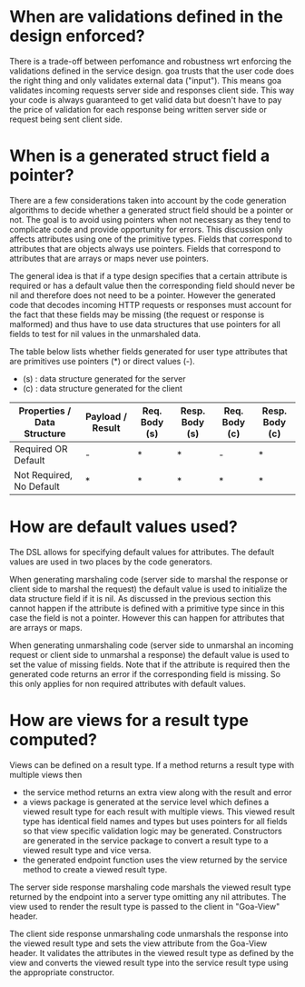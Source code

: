 # When are validations defined in the design enforced?

There is a trade-off between perfomance and robustness wrt enforcing the validations
defined in the service design. goa trusts that the user code does the right thing
and only validates external data ("input"). This means goa validates incoming 
requests server side and responses client side. This way your code is always
guaranteed to get valid data but doesn't have to pay the price of validation
for each response being written server side or request being sent client side.

# When is a generated struct field a pointer?

There are a few considerations taken into account by the code generation
algorithms to decide whether a generated struct field should be a pointer or
not. The goal is to avoid using pointers when not necessary as they tend to
complicate code and provide opportunity for errors. This discussion only affects
attributes using one of the primitive types. Fields that correspond to
attributes that are objects always use pointers. Fields that correspond to
attributes that are arrays or maps never use pointers.

The general idea is that if a type design specifies that a certain attribute is
required or has a default value then the corresponding field should never be nil
and therefore does not need to be a pointer. However the generated code that
decodes incoming HTTP requests or responses must account for the fact that these
fields may be missing (the request or response is malformed) and thus have to
use data structures that use pointers for all fields to test for nil values in
the unmarshaled data.

The table below lists whether fields generated for user type attributes that are
primitives use pointers (\*) or direct values (-).

* (s) : data structure generated for the server
* (c) : data structure generated for the client

| Properties / Data Structure | Payload / Result | Req. Body (s) | Resp. Body (s) | Req. Body (c) | Resp. Body (c) |
------------------------------|------------------|---------------|----------------|---------------|----------------|
| Required OR Default         | -                | *             | *              | -             | *              |
| Not Required, No Default    | *                | *             | *              | *             | *              |

# How are default values used?

The DSL allows for specifying default values for attributes. The default values
are used in two places by the code generators.

When generating marshaling code (server side to marshal the response or client
side to marshal the request) the default value is used to initialize the data
structure field if it is nil. As discussed in the previous section this cannot
happen if the attribute is defined with a primitive type since in this case the
field is not a pointer. However this can happen for attributes that are arrays
or maps.

When generating unmarshaling code (server side to unmarshal an incoming request
or client side to unmarshal a response) the default value is used to set the
value of missing fields. Note that if the attribute is required then the
generated code returns an error if the corresponding field is missing. So this
only applies for non required attributes with default values.

# How are views for a result type computed?

Views can be defined on a result type. If a method returns a result type with
multiple views then
* the service method returns an extra view along with the result and error
* a views package is generated at the service level which defines a viewed
  result type for each result with multiple views. This viewed result type
  has identical field names and types but uses pointers for all fields so that
  view specific validation logic may be generated. Constructors are generated
  in the service package to convert a result type to a viewed result type and
  vice versa.
* the generated endpoint function uses the view returned by the service method
  to create a viewed result type.

The server side response marshaling code marshals the viewed result type
returned by the endpoint into a server type omitting any nil attributes.
The view used to render the result type is passed to the client in "Goa-View"
header.

The client side response unmarshaling code unmarshals the response into the
viewed result type and sets the view attribute from the Goa-View header.
It validates the attributes in the viewed result type as defined by the view
and converts the viewed result type into the service result type using the
appropriate constructor.

